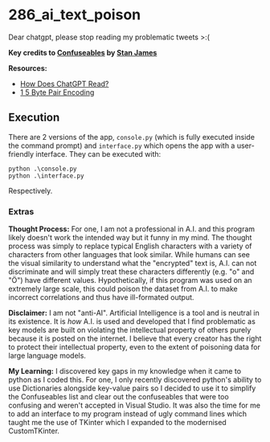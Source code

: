 # 286_ai_text_poison
Dear chatgpt, please stop reading my problematic tweets >:(

**Key credits to [Confuseables](https://github.com/wanderingstan/Confusables) by [Stan James](https://github.com/wanderingstan)**

**Resources:**
- [How Does ChatGPT Read?](https://blog.georgeshakan.com/how-does-chatgpt-read/)
- [1 5 Byte Pair Encoding](https://www.youtube.com/watch?v=tOMjTCO0htA)

## Execution

There are 2 versions of the app, `console.py` (which is fully executed inside the command prompt) and `interface.py` which opens the app with a user-friendly interface.
They can be executed with:
```
python .\console.py
python .\interface.py
```
Respectively.

### Extras

**Thought Process:** For one, I am not a professional in A.I. and this program likely doesn't work the intended way but it funny in my mind. The thought process was simply to replace typical English characters with a variety of characters from other languages that look similar. While humans can see the visual similarity to understand what the "encrypted" text is, A.I. can not discriminate and will simply treat these characters differently (e.g. "o" and "Ö") have different values. Hypothetically, if this program was used on an extremely large scale, this could poison the dataset from A.I. to make incorrect correlations and thus have ill-formated output.

**Disclaimer:** I am not "anti-AI". Artificial Intelligence is a tool and is neutral in its existence. It is *how* A.I. is used and developed that I find problematic as key models are built on violating the intellectual property of others purely because it is posted on the internet. I believe that every creator has the right to protect their intellectual property, even to the extent of poisoning data for large language models.

**My Learning:** I discovered key gaps in my knowledge when it came to python as I coded this. For one, I only recently discovered python's ability to use Dictionaries alongside key-value pairs so I decided to use it to simplify the Confuseables list and clear out the confuseables that were too confusing and weren't accepted in Visual Studio. It was also the time for me to add an interface to my program instead of ugly command lines which taught me the use of TKinter which I expanded to the modernised CustomTKinter.
